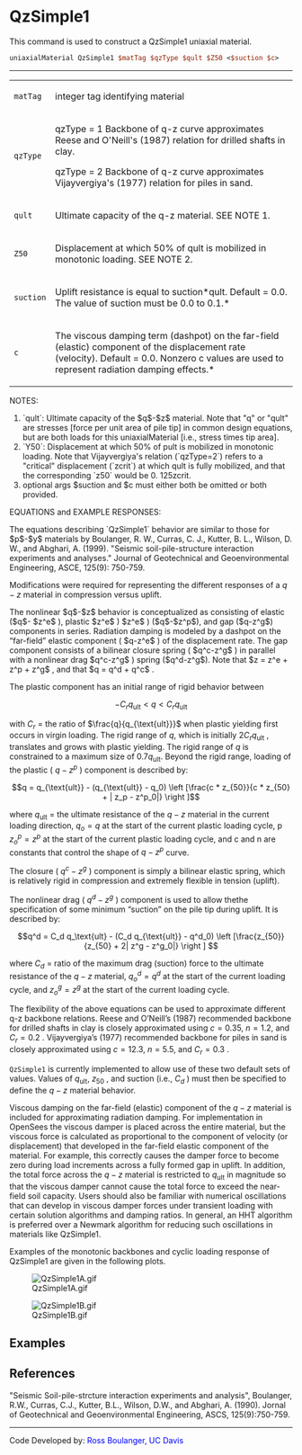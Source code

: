 # QzSimple1

This command is used to construct a QzSimple1 uniaxial material.

```tcl
uniaxialMaterial QzSimple1 $matTag $qzType $qult $Z50 <$suction $c>
```
<hr />
<table>
<tbody>
<tr class="odd">
<td><code class="parameter-table-variable">matTag</code></td>
<td><p>integer tag identifying material</p></td>
</tr>
<tr class="even">
<td><code class="parameter-table-variable">qzType</code></td>
<td><p>qzType = 1 Backbone of q-z curve approximates Reese and O'Neill's
(1987) relation for drilled shafts in clay.</p>
<p>qzType = 2 Backbone of q-z curve approximates Vijayvergiya's (1977)
relation for piles in sand.</p></td>
</tr>
<tr class="odd">
<td><code class="parameter-table-variable">qult</code></td>
<td><p>Ultimate capacity of the q-z material. SEE NOTE 1.</p></td>
</tr>
<tr class="even">
<td><p><code class="parameter-table-variable">Z50</code></p></td>
<td><p>Displacement at which 50% of qult is mobilized in monotonic
loading. SEE NOTE 2.</p></td>
</tr>
<tr class="odd">
<td><code class="parameter-table-variable">suction</code></td>
<td><p>Uplift resistance is equal to suction*qult. Default = 0.0. The
value of suction must be 0.0 to 0.1.*</p></td>
</tr>
<tr class="even">
<td><code class="parameter-table-variable">c</code></td>
<td><p>The viscous damping term (dashpot) on the far-field (elastic)
component of the displacement rate (velocity). Default = 0.0. Nonzero c
values are used to represent radiation damping effects.*</p></td>
</tr>
</tbody>
</table>

<p>NOTES:</p>
<ol>
<li>`qult`: Ultimate capacity of the $q$-$z$ material. Note that "q" or
"qult" are stresses [force per unit area of pile tip] in common design
equations, but are both loads for this uniaxialMaterial [i.e., stress
times tip area].</li>

<li>`Y50`: Displacement at which 50% of pult is mobilized in monotonic
loading. Note that Vijayvergiya's relation (`qzType=2`) refers to a
"critical" displacement (`zcrit`) at which qult is fully mobilized, and
that the corresponding `z50` would be 0. 125zcrit.</li>

<li>optional args $suction and $c must either both be omitted or both
provided.</li>
</ol>

<p>EQUATIONS and EXAMPLE RESPONSES:</p>
<p>The equations describing `QzSimple1` behavior are similar to those for
$p$-$y$ materials by Boulanger, R. W., Curras, C. J., Kutter, B. L., Wilson,
D. W., and Abghari, A. (1999). "Seismic soil-pile-structure interaction
experiments and analyses." Journal of Geotechnical and Geoenvironmental
Engineering, ASCE, 125(9): 750-759. 

Modifications were required for representing the different responses of a $q-z$
material in compression versus uplift.

<p>The nonlinear $q$-$z$ behavior is conceptualized as consisting of elastic
($q$- $z^e$ ), plastic $z^e$ ) $z^e$ )
($q$-$z^p$), and gap
($q-z^g$) components in series. Radiation damping
is modeled by a dashpot on the “far-field” elastic component
( $q-z^e$ ) of the displacement rate. The gap
component consists of a bilinear closure spring
( $q^c-z^g$ ) in parallel with a nonlinear drag $q^c-z^g$ )
spring ($q^d-z^g$). Note that  $z = z^e + z^p + z^g$ , and that  $q = q^d + q^c$ .

The plastic component has an initial range of rigid behavior between

$$-C_r q_\text{ult} < q < C_r q_\text{ult}$$

with $C_r$ = the ratio of
$\frac{q}{q_{\text{ult}}}$ when plastic yielding
first occurs in virgin loading. The rigid range of $q$, which is initially
 $2 C_r q_\text{ult}$ , translates and grows with
plastic yielding. The rigid range of $q$ is constrained to a maximum size
of $0.7q_{\text{ult}}$. Beyond the rigid range,
loading of the plastic ( $q-z^p$ ) component is
described by:</p>

$$q = q_{\text{ult}} - (q_{\text{ult}} - q_0) \left [\frac{c *
z_{50}}{c * z_{50} + | z_p - z^p_0|} \right ]$$


where $q_\textrm{ult}$ = the ultimate resistance of the
$q-z$ material in the current loading direction,
$q_o = q$ at the start of the current plastic
loading cycle, p $z^p_o = z^p$ at the start of
the current plastic loading cycle, and c and n are constants that
control the shape of $q-z^p$ curve.

The closure ( $q^c-z^g$ ) component is simply a
bilinear elastic spring, which is relatively rigid in compression and
extremely flexible in tension (uplift).

The nonlinear drag ( $q^d-z^g$ ) component is
used to allow thethe specification of some minimum “suction” on the pile
tip during uplift. It is described by:

$$q^d = C_d q_\text{ult} - (C_d q_{\text{ult}} - q^d_0) \left
[\frac{z_{50}}{z_{50} + 2| z^g - z^g_0|} \right ] $$


where $C_d$ = ratio of the maximum drag
(suction) force to the ultimate resistance of the
$q-z$ material, $q^d_o = q^d$ at the start of the current loading cycle, and
$z^g_o = z^g$ at the start of the current loading
cycle.

The flexibility of the above equations can be used to approximate
different q-z backbone relations. Reese and O’Neill’s (1987) recommended
backbone for drilled shafts in clay is closely approximated using
$c = 0.35$, $n = 1.2$, and
$C_r = 0.2$ . Vijayvergiya’s (1977) recommended
backbone for piles in sand is closely approximated using $c = 12.3$, $n = 5.5$, 
and  $C_r = 0.3$ .

`QzSimple1` is currently implemented to allow use of these two default
sets of values. Values of $q_\text{ult}$,  $z_50$ , and suction (i.e.,
 $C_d$ ) must then be specified to define the $q-z$ material behavior.

Viscous damping on the far-field (elastic) component of the
$q-z$ material is included for approximating
radiation damping. For implementation in OpenSees the viscous damper is
placed across the entire material, but the viscous force is calculated
as proportional to the component of velocity (or displacement) that
developed in the far-field elastic component of the material. For
example, this correctly causes the damper force to become zero during
load increments across a fully formed gap in uplift. In addition, the
total force across the $q-z$ material is
restricted to $q_\text{ult}$ in magnitude so that
the viscous damper cannot cause the total force to exceed the near-field
soil capacity. Users should also be familiar with numerical oscillations
that can develop in viscous damper forces under transient loading with
certain solution algorithms and damping ratios. In general, an HHT
algorithm is preferred over a Newmark algorithm for reducing such
oscillations in materials like QzSimple1.</p>

<p>Examples of the monotonic backbones and cyclic loading response of
QzSimple1 are given in the following plots.</p>

<figure>
<img src="/OpenSeesRT/contrib/static/QzSimple1A.gif" title="QzSimple1A.gif" alt="QzSimple1A.gif" />
<figcaption aria-hidden="true">QzSimple1A.gif</figcaption>
</figure>

<figure>
<img src="/OpenSeesRT/contrib/static/QzSimple1B.gif" title="QzSimple1B.gif" alt="QzSimple1B.gif" />
<figcaption aria-hidden="true">QzSimple1B.gif</figcaption>
</figure>

## Examples

## References
<p>"Seismic Soil-pile-strcture interaction experiments and analysis",
Boulanger, R.W., Curras, C.J., Kutter, B.L., Wilson, D.W., and Abghari,
A. (1990). Jornal of Geotechnical and Geoenvironmental Engineering,
ASCS, 125(9):750-759.</p>

<hr />
<p>Code Developed by: <span style="color:blue"> Ross Boulanger, UC
Davis </span>


